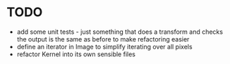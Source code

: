 # TODO
- add some unit tests - just something that does a transform and checks the output is the same as before to make refactoring easier
- define an iterator in Image to simplify iterating over all pixels
- refactor Kernel into its own sensible files